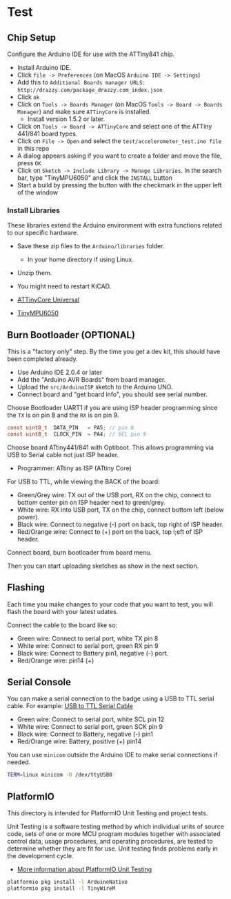 # Test

## Chip Setup

Configure the Arduino IDE for use with the ATTiny841 chip.

- Install Arduino IDE.
- Click `file -> Preferences` (on MacOS `Arduino IDE -> Settings`)
- Add this to `Additional Boards manager URLS`:
  `http://drazzy.com/package_drazzy.com_index.json`
- Click `ok`
- Click on `Tools -> Boards Manager` (on MacOS `Tools -> Board -> Boards Manager`) and make sure
  `ATTinyCore` is installed.
  - Install version 1.5.2 or later.
- Click on `Tools -> Board -> ATTinyCore` and select one of the ATTiny 441/841 board types.
- Click on `File -> Open` and select the `test/accelerometer_test.ino file` in this repo
- A dialog appears asking if you want to create a folder and move the file, press `OK`
- Click on `Sketch -> Include Library -> Manage Libraries`. In the search bar, type "TinyMPU6050"
  and click the `INSTALL` button
- Start a build by pressing the button with the checkmark in the upper left of the window

### Install Libraries

These libraries extend the Arduino environment with extra functions
related to our specific hardware.

- Save these zip files to the `Arduino/libraries` folder.
  - In your home directory if using Linux.
- Unzip them.
- You might need to restart KiCAD.

- [ATTinyCore Universal](https://github.com/SpenceKonde/ATTinyCore)
- [TinyMPU6050](https://github.com/gabriel-milan/TinyMPU6050)

## Burn Bootloader (OPTIONAL)

This is a "factory only" step. By the time you get a dev kit,
this should have been completed already.

- Use Arduino IDE 2.0.4 or later
- Add the "Arduino AVR Boards" from board manager.
- Upload the `src/ArduinoISP` sketch to the Arduino UNO.
- Connect board and "get board info", you should see serial number.

Choose Bootloader UART1 if you are using ISP header programming since the
`TX` is on pin 8 and the `RX` is on pin 9.

```C
const uint8_t  DATA_PIN   = PA5; // pin 8
const uint8_t  CLOCK_PIN  = PA4; // SCL pin 9
```

Choose board ATtiny441/841 with Optiboot. This allows programming
via USB to Serial cable not just ISP header.

- Programmer: ATtiny as ISP (ATtiny Core)

For USB to TTL, while viewing the BACK of the board:

- Green/Grey wire: TX out of the USB port, RX on the chip, connect to
  bottom center pin on ISP header next to green/grey.
- White wire: RX into USB port, TX on the chip, connect bottom left (below power).
- Black wire: Connect to negative (-) port on back, top right of ISP header.
- Red/Orange wire: Connect to (+) port on the back, top l;eft of ISP header.

Connect board, burn bootloader from board menu.

Then you can start uploading sketches as show in the next section.

## Flashing

Each time you make changes to your code that you want to test, you will
flash the board with your latest udates.

Connect the cable to the board like so:

- Green wire: Connect to serial port, white TX pin 8
- White wire: Connect to serial port, green RX pin 9
- Black wire: Connect to Battery pin1, negative (-) port.
- Red/Orange wire: pin14 (+)

## Serial Console

You can make a serial connection to the badge using a USB to TTL serial cable.
For example: [USB to TTL Serial Cable](https://www.adafruit.com/product/954)

- Green wire: Connect to serial port, white SCL pin 12
- White wire: Connect to serial port, green SCK pin 9
- Black wire: Connect to Battery, negative (-) pin1
- Red/Orange wire: Battery, positive (+) pin14

You can use `minicom` outside the Arduino IDE to make serial connections if needed.

```sh
TERM=linux minicom -D /dev/ttyUSB0
```

## PlatformIO

This directory is intended for PlatformIO Unit Testing and project tests.

Unit Testing is a software testing method by which individual units of
source code, sets of one or more MCU program modules together with associated
control data, usage procedures, and operating procedures, are tested to
determine whether they are fit for use. Unit testing finds problems early
in the development cycle.

- [More information about PlatformIO Unit Testing](https://docs.platformio.org/page/plus/unit-testing.html)

```sh
platformio pkg install -l ArduinoNative
platformio pkg install -l TinyWireM
```
